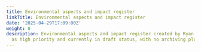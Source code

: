 ```yaml
---
title: Environmental aspects and impact register
linkTitle: Environmental aspects and impact register
date: '2025-04-29T17:09:00Z'
weight: 0
description: Environmental aspects and impact register created by Ryan Laird, marked
  as high priority and currently in draft status, with no archiving planned.
---
```



<!-- Unsupported block type: child_database -->